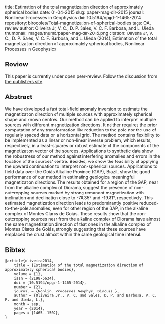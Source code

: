 title: Estimation of the total magnetization direction of approximately spherical bodies
date: 01-04-2015
slug: paper-mag-dir-2015
journal: Nonlinear Processes in Geophysics
doi: 10.5194/npgd-1-1465-2014
repository: birocoles/Total-magnetization-of-spherical-bodies
tags: OA, review
author: Oliveira Jr, V. C., D. P. Sales, V. C. F. Barbosa, and L. Uieda
thumbnail: images/thumb/paper-mag-dir-2015.png
citation: Oliveira Jr, V. C., D. P. Sales, V. C. F. Barbosa, and L. Uieda (2014), Estimation of the total magnetization direction of approximately spherical bodies, Nonlinear Processes in Geophysics

## Review

This paper is currently under open peer-review. Follow the discussion
from
[the publishers
site](http://www.nonlin-processes-geophys-discuss.net/1/1465/2014/npgd-1-1465-2014-discussion.html).

## Abstract

We have developed a fast total-field anomaly inversion to estimate the
magnetization direction of multiple sources with approximately spherical shape
and known centres. Our method can be applied to interpret multiple sources with
different magnetization directions. It neither requires the prior computation
of any transformation like reduction to the pole nor the use of regularly
spaced data on a horizontal grid. The method contains flexibility to be
implemented as a linear or non-linear inverse problem, which results,
respectively, in a least-squares or robust estimate of the components of the
magnetization vector of the sources. Applications to synthetic data show the
robustness of our method against interfering anomalies and errors in the
location of the sources' centre. Besides, we show the feasibility of applying
the upward continuation to interpret non-spherical sources. Applications to
field data over the Goiás Alkaline Province (GAP), Brazil, show the good
performance of our method in estimating geological meaningful magnetization
directions. The results obtained for a region of the GAP, near from the
alkaline complex of Diorama, suggest the presence of non-outcropping sources
marked by strong remanent magnetization with inclination and declination close
to -70.35° and -19.81°, respectively. This estimated magnetization direction
leads to predominantly positive reduced-to-the-pole anomalies, even for other
region of the GAP, in the alkaline complex of Montes Claros de Goiás. These
results show that the non-outcropping sources near from the alkaline complex of
Diorama have almost the same magnetization direction of that ones in the
alkaline complex of Montes Claros de Goiás, strongly suggesting that these
sources have emplaced the crust almost within the same geological time
interval.

## Bibtex

    @article{oliveira2014,
        title = {Estimation of the total magnetization direction of approximately spherical bodies},
        volume = {1},
        issn = {2198-5634},
        doi = {10.5194/npgd-1-1465-2014},
        number = {2},
        journal = {Nonlin. Processes Geophys. Discuss.},
        author = {Oliveira Jr., V. C. and Sales, D. P. and Barbosa, V. C. F. and Uieda, L.},
        month = sep,
        year = {2014},
        pages = {1465--1507},
    }
